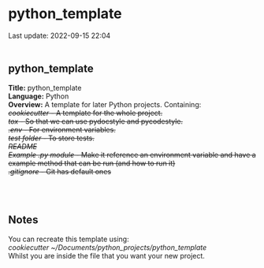 # python_template
Last update: 2022-09-15 22:04
<br /><br />
<h2>python_template</h2>

<strong>Title:</strong> python_template<br />
<strong>Language:</strong> Python<br />
<strong>Overview:</strong> A template for later Python projects. Containing:
<br><strike><i>cookiecutter</i> - A template for the whole project.</strike>
<br><strike><i>tox</i>  - So that we can use pydocstyle and pycodestyle.</strike>
<br><strike><i>.env</i>  - For environment variables.</strike>
<br><strike><i>test folder</i>  - To store tests.</strike>
<br><strike><i>README</i></strike>
<br><strike><i>Example .py module</i>  - Make it reference an environment variable and have a example method that can be run (and how to run it)</strike>
<br><strike><i>.gitignore</i>  - Git has default ones</strike>

<br /><br />

<h2>Notes</h2>
You can recreate this template using: <br /><i>cookiecutter ~/Documents/python_projects/python_template</i><br />Whilst you are inside the file that you want your new project.